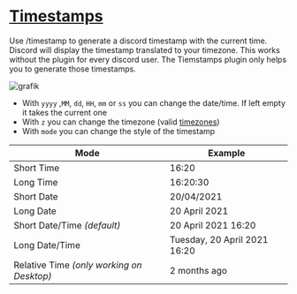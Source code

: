 # [Timestamps](https://github.com/MrAn0nym/Aliucord-Plugins/raw/builds/Timestamps.zip)
Use /timestamp to generate a discord timestamp with the current time. Discord will display the timestamp translated to your timezone. This works without the plugin for every discord user. The Tiemstamps plugin only helps you to generate those timestamps.

![grafik](https://user-images.githubusercontent.com/63542658/137595946-866f9657-b6ea-4c50-b38b-4f4a0196c596.png)

- With `yyyy` ,`MM`, `dd`, `HH`, `mm` or `ss` you can change the date/time. If left empty it takes the current one
- With `z` you can change the timezone (valid [timezones](https://github.com/MrAn0nym/Aliucord-Plugins/blob/main/Timestamps/timezones.md))
- With `mode` you can change the style of the timestamp

| Mode                                      | Example                      |
|-------------------------------------------|------------------------------|
| Short Time                                | 16:20                        |
| Long Time                                 | 16:20:30                     |
| Short Date                                | 20/04/2021                   |
| Long Date                                 | 20 April 2021                |
| Short Date/Time *(default)*               | 20 April 2021 16:20          |
| Long Date/Time                            | Tuesday, 20 April 2021 16:20 |
| Relative Time *(only working on Desktop)* | 2 months ago                 |
